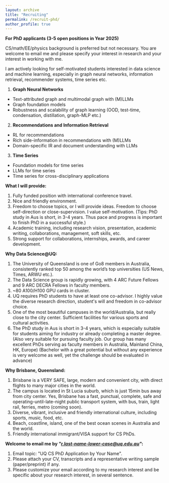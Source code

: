```yaml
---
layout: archive
title: "Recruiting"
permalink: /recruit-phd/
author_profile: true
---
```

**For PhD applicants (3-5 open positions in Year 2025)**
  
CS/math/EE/physics background is preferred but not necessary. You are welcome to email me and please specify your interest in research and your interest in working with me.

I am actively looking for self-motivated students interested in data science and machine learning, especially in graph neural networks, information retrieval, recommender systems, time series etc.

1. **Graph Neural Networks**
  * Text-attributed graph and multimodal graph with (M)LLMs
  * Graph foundation models
  * Robustness and scalability of graph learning (OOD, test-time, condensation, distillation, graph-MLP etc.)
2. **Recommendations and Information Retrieval**
  * RL for recommendations
  * Rich side-information in recommendations with (M)LLMs
  * Domain-specific IR and document understanding with LLMs
3. **Time Series**
  * Foundation models for time series
  * LLMs for time series
  * Time series for cross-disciplinary applications

**What I will provide:**
1. Fully funded position with international conference travel.
2. Nice and friendly environment.
3. Freedom to choose topics, or I will provide ideas. Freedom to choose self-direction or close-supervision. I value self-motivation. (Tips: PhD study in Aus is short, in 3-4 years. Thus pace and progress is important to finish PhD in a successful style.)
4. Academic training, including research vision, presentation, academic writing, collaborations, management, soft skills, etc.
5. Strong support for collaborations, internships, awards, and career development.

**Why Data Science@UQ:**
1. The University of Queensland is one of Go8 members in Australia, consistently ranked top 50 among the world’s top universities (US News, Times, ARWU etc.).
2. The Data Science group is rapidly growing, with 4 ARC Future Fellows and 9 ARC DECRA Fellows in faculty members.
3. ~80 A100/H100 GPU cards in cluster.
4. UQ requires PhD students to have at least one co-advisor. I highly value the diverse research direction, student's will and freedom in co-advisor choice.
5. One of the most beautiful campuses in the world/Australia, but really close to the city center. Sufficient facilities for various sports and cultural activities.
6. The PhD study in Aus is short in 3-4 years, which is especially suitable for students aiming for industry or already completing a master degree. (Also very suitable for pursuing faculty job. Our group has many excellent PhDs serving as faculty members in Australia, Mainland China, HK, Europe) (Bachelor with a great potential but without any experience is very welcome as well, yet the challenge should be evaluated in advance)

**Why Brisbane, Queensland:**
1. Brisbane is a VERY SAFE, large, modern and convenient city, with direct flights to many major cities in the world.
2. The campus is located in St Lucia suburb, which is just 15min bus away from city center. Yes, Brisbane has a fast, punctual, complete, safe and operating-until-late-night public transport system, with bus, train, light rail, ferries, metro (coming soon).
3. Diverse, vibrant, inclusive and friendly international culture, including sports, music, food, etc.
4. Beach, coastline, island, one of the best ocean scenes in Australia and the world.
5. Friendly international immigrant/VISA support for CS PhDs.

**Welcome to email me by *"r.last-name-lower-case@uq.edu.au"*:**
1. Email topic: "UQ CS PhD Application by Your Name".
2. Please attach your CV, transcripts and a representative writing sample (paper/preprint) if any.
3. Please customize your email according to my research interest and be specific about your research interest, in several sentence.